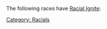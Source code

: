 The following races have [Racial Ignite](Racial_Ignite "wikilink"):

[Category: Racials](Category:_Racials "wikilink")
